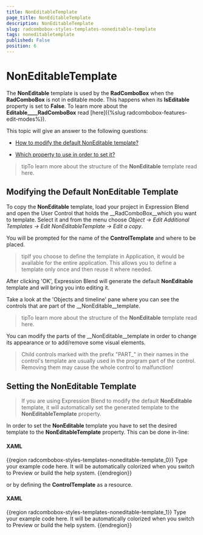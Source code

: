 ```yaml
---
title: NonEditableTemplate
page_title: NonEditableTemplate
description: NonEditableTemplate
slug: radcombobox-styles-templates-noneditable-template
tags: noneditabletemplate
published: False
position: 6
---
```


# NonEditableTemplate



The __NonEditable__ template is used by the __RadComboBox__ when the __RadComboBox__ is not in editable mode. This happens when its __IsEditable__ property is set to __False__. To learn more about the __Editable____RadComboBox__ read [here]({%slug radcombobox-features-edit-modes%}).

This topic will give an answer to the following questions:

* [How to modify the default NonEditable template?](#Modifying_the_Default_Editable_Template)

* [Which property to use in order to set it?](#Setting_the_Editable_Template)

>tipTo learn more about the structure of the __NonEditable__ template read here.

## Modifying the Default NonEditable Template

To copy the __NonEditable__ template, load your project in Expression Blend and open the User Control that holds the __RadComboBox__which you want to template. Select it and from the menu choose *Object -> Edit Additional Templates -> Edit NonEditableTemplate -> Edit a copy*.

You will be prompted for the name of the __ControlTemplate__ and where to be placed.



>tipIf you choose to define the template in Application, it would be available for the entire application. This allows you to define a template only once and then reuse it where needed.

After clicking 'OK', Expression Blend will generate the default __NonEditable__ template and will bring you into editing it.

Take a look at the 'Objects and timeline' pane where you can see the controls that are part of the __NonEditable__template.



>tipTo learn more about the structure of the __NonEditable__ template read here.

You can modify the parts of the __NonEditable__template in order to change its appearance or to add/remove some visual elements.

>Child controls marked with the prefix "PART_" in their names in the control's template are usually used in the program part of the control. Removing them may cause the whole control to malfunction!

## Setting the NonEditable Template

>If you are using Expression Blend to modify the default __NonEditable__ template, it will automatically set the generated template to the __NonEditableTemplate__ property.

In order to set the __NonEditable__ template you have to set the desired template to the __NonEditableTemplate__ property. This can be done in-line:

#### __XAML__

{{region radcombobox-styles-templates-noneditable-template_0}}
	Type your example code here. It will be automatically colorized when you switch to Preview or build the help system.
	{{endregion}}



or by defining the __ControlTemplate__ as a resource.

#### __XAML__

{{region radcombobox-styles-templates-noneditable-template_1}}
	Type your example code here. It will be automatically colorized when you switch to Preview or build the help system.
	{{endregion}}




